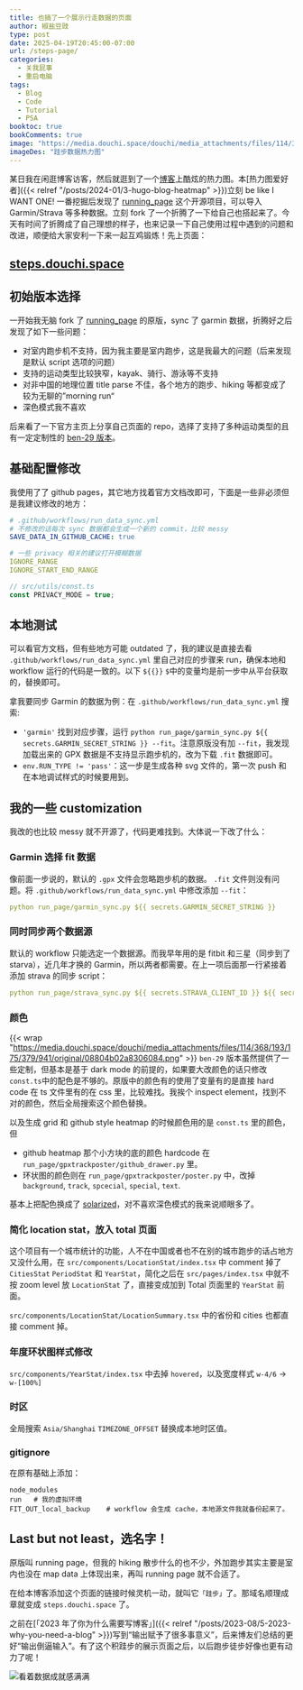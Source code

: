 ```yaml
---
title: 也搞了一个展示行走数据的页面
author: 椒盐豆豉
type: post
date: 2025-04-19T20:45:00-07:00
url: /steps-page/
categories:
  - 关我屁事
  - 重启电脑
tags:
  - Blog
  - Code
  - Tutorial
  - PSA
booktoc: true
bookComments: true
image: "https://media.douchi.space/douchi/media_attachments/files/114/368/219/569/028/263/original/e406eefc50296df9.png"
imageDes: "跬步数据热力图"
---
```


某日我在闲逛博客访客，然后就逛到了一个[博客](https://viazure.cc/posts/life/monthly-review-202503/?utm_source=blog.douchi.space)上酷炫的热力图。本[热力图爱好者]({{< relref "/posts/2024-01/3-hugo-blog-heatmap" >}})立刻 be like I WANT ONE! 一番挖掘后发现了 [running_page](https://github.com/yihong0618/running_page) 这个开源项目，可以导入 Garmin/Strava 等多种数据。立刻 fork 了一个折腾了一下给自己也搭起来了。今天有时间了折腾成了自己理想的样子，也来记录一下自己使用过程中遇到的问题和改进，顺便给大家安利一下来一起互鸡锻炼！先上页面：

## [steps.douchi.space](https://steps.douchi.space?utm_source=blog)

<!--more-->

## 初始版本选择
一开始我无脑 fork 了 [running_page](https://github.com/yihong0618/running_page) 的原版，sync 了 garmin 数据，折腾好之后发现了如下一些问题：
- 对室内跑步机不支持，因为我主要是室内跑步，这是我最大的问题（后来发现是默认 script 选项的问题）
- 支持的运动类型比较狭窄，kayak、骑行、游泳等不支持
- 对非中国的地理位置 title parse 不佳，各个地方的跑步、hiking 等都变成了较为无聊的”morning run“
- 深色模式我不喜欢

后来看了一下官方主页上分享自己页面的 repo，选择了支持了多种运动类型的且有一定定制性的 [ben-29 版本](https://github.com/ben-29/workouts_page/tree/master)。

## 基础配置修改
我使用了了 github pages，其它地方找着官方文档改即可，下面是一些非必须但是我建议修改的地方：
```yml
# .github/workflows/run_data_sync.yml
# 不修改的话每次 sync 数据都会生成一个新的 commit，比较 messy
SAVE_DATA_IN_GITHUB_CACHE: true 

# 一些 privacy 相关的建议打开模糊数据
IGNORE_RANGE
IGNORE_START_END_RANGE
```

```typescript
// src/utils/const.ts
const PRIVACY_MODE = true;
```

## 本地测试
可以看官方文档，但有些地方可能 outdated 了，我的建议是直接去看 `.github/workflows/run_data_sync.yml` 里自己对应的步骤来 run，确保本地和 workflow 运行的代码是一致的。以下 `${{}}` `$`中的变量均是前一步中从平台获取的，替换即可。

拿我要同步 Garmin 的数据为例：在 `.github/workflows/run_data_sync.yml` 搜索:
-  `'garmin'` 找到对应步骤，运行 `python run_page/garmin_sync.py ${{ secrets.GARMIN_SECRET_STRING }} --fit`。注意原版没有加 `--fit`，我发现加载出来的 GPX 数据是不支持显示跑步机的，改为下载 `.fit` 数据即可。
- `env.RUN_TYPE != 'pass'`：这一步是生成各种 svg 文件的，第一次 push 和在本地调试样式的时候要用到。

## 我的一些 customization
我改的也比较 messy 就不开源了，代码更难找到。大体说一下改了什么：

### Garmin 选择 fit 数据
像前面一步说的，默认的 `.gpx` 文件会忽略跑步机的数据。 `.fit` 文件则没有问题。将 `.github/workflows/run_data_sync.yml` 中修改添加 `--fit`：
```yml
python run_page/garmin_sync.py ${{ secrets.GARMIN_SECRET_STRING }}
```

### 同时同步两个数据源
默认的 workflow 只能选定一个数据源。而我早年用的是 fitbit 和三星（同步到了 starva），近几年才换的 Garmin，所以两者都需要。在上一项后面那一行紧接着添加 strava 的同步 script：
```yml
python run_page/strava_sync.py ${{ secrets.STRAVA_CLIENT_ID }} ${{ secrets.STRAVA_CLIENT_SECRET }} ${{ secrets.STRAVA_CLIENT_REFRESH_TOKEN }}
```

### 颜色
{{< wrap "https://media.douchi.space/douchi/media_attachments/files/114/368/193/175/379/941/original/08804b02a8306084.png" >}}
`ben-29` 版本虽然提供了一些定制，但基本是基于 dark mode 的前提的，如果要大改颜色的话只修改 `const.ts`中的配色是不够的。原版中的颜色有的使用了变量有的是直接 hard code 在 ts 文件里有的在 css 里，比较难找。我挨个 inspect element，找到不对的颜色，然后全局搜索这个颜色替换。

以及生成 grid 和 github style heatmap 的时候颜色用的是 `const.ts` 里的颜色，但
- github heatmap 那个小方块的底的颜色 hardcode 在 `run_page/gpxtrackposter/github_drawer.py` 里。
- 环状图的颜色则在 `run_page/gpxtrackposter/poster.py` 中，改掉 `background`, `track`, `spcecial`, `special`, `text`. 

基本上把配色换成了 [solarized](https://ethanschoonover.com/solarized/?utm_source=blog.douchi.space)，对不喜欢深色模式的我来说顺眼多了。


### 简化 location stat，放入 total 页面
这个项目有一个城市统计的功能，人不在中国或者也不在别的城市跑步的话占地方又没什么用，在 `src/components/LocationStat/index.tsx` 中 comment 掉了 `CitiesStat` `PeriodStat` 和 `YearStat`，简化之后在 `src/pages/index.tsx` 中就不按 zoom level 放 `LocationStat` 了，直接变成加到 Total 页面里的 `YearStat` 前面。

`src/components/LocationStat/LocationSummary.tsx` 中的省份和 cities 也都直接 comment 掉。

### 年度环状图样式修改
`src/components/YearStat/index.tsx` 中去掉 `hovered`，以及宽度样式 `w-4/6` -> `w-[100%]`

### 时区
全局搜索 `Asia/Shanghai` `TIMEZONE_OFFSET` 替换成本地时区值。

### gitignore
在原有基础上添加：
```
node_modules
run   # 我的虚拟环境
FIT_OUT_local_backup    # workflow 会生成 cache，本地源文件我就备份起来了。
```

## Last but not least，选名字！
原版叫 running page，但我的 hiking 散步什么的也不少，外加跑步其实主要是室内也没在 map data 上体现出来，再叫 running page 就不合适了。

在给本博客添加这个页面的链接时候灵机一动，就叫它`「跬步」`了。那域名顺理成章就变成 `steps.douchi.space` 了。

之前在[「2023 年了你为什么需要写博客」]({{< relref "/posts/2023-08/5-2023-why-you-need-a-blog" >}})写到“输出赋予了很多事意义”，后来博友们总结的更好“输出倒逼输入”。有了这个积跬步的展示页面之后，以后跑步徒步好像也更有动力了呢！

![看着数据成就感满满](https://media.douchi.space/douchi/media_attachments/files/114/368/199/277/845/128/original/7e6f45d0ab7a288d.png)